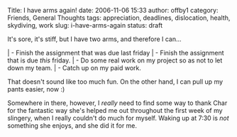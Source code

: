 Title: I have arms again!
date: 2006-11-06 15:33
author: offby1
category: Friends, General Thoughts
tags: appreciation, deadlines, dislocation, health, skydiving, work
slug: i-have-arms-again
status: draft

It's sore, it's stiff, but I have two arms, and therefore I can\...

| - Finish the assignment that was due last friday
| - Finish the assignment that is due *this* friday.
| - Do some real work on my project so as not to let down my team.
| - Catch up on my paid work.

That doesn't sound like too much fun. On the other hand, I can pull up my pants easier, now :)

Somewhere in there, however, I *really* need to find some way to thank Char for the fantastic way she's helped me out throughout the first week of my slingery, when I really couldn't do much for myself. Waking up at 7:30 is *not* something she enjoys, and she did it for me.
